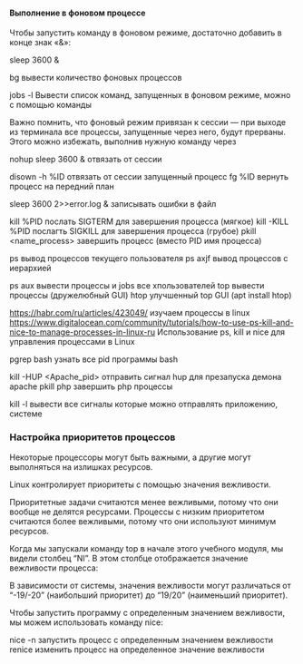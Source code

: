 #### Выполнение в фоновом процессе
Чтобы запустить команду в фоновом режиме, достаточно добавить в конце знак «&»:

sleep 3600 &

bg вывести количество фоновых процессов

jobs -l Вывести список команд, запущенных в фоновом режиме, можно с помощью команды 

Важно помнить, что фоновый режим привязан к сессии — при выходе из терминала все процессы, запущенные через него, будут прерваны. Этого можно избежать, выполнив нужную команду через

nohup sleep 3600 & отвязать от сессии

disown -h %ID отвязать от сессии запущенный процесс
fg %ID вернуть процесс на передний план


sleep 3600 2>>error.log & записывать ошибки в файл

kill %PID послать  SIGTERM для завершения процесса (мягкое)
kill -KILL %PID послагть SIGKILL для завершения процесса (грубое)
pkill <name_process> завершить процесс (вместо PID имя процесса)



ps вывод процессов текущего пользователя
ps axjf вывод процессов с иерархией



ps aux вывести процессы и jobs все хпользователей
top вывести процессы (дружелюбный GUI)
htop улучшенный top GUI (apt install htop)


https://habr.com/ru/articles/423049/ изучаем процессы в linux
https://www.digitalocean.com/community/tutorials/how-to-use-ps-kill-and-nice-to-manage-processes-in-linux-ru Использование ps, kill и nice для управления процессами в Linux


pgrep bash узнать все pid программы bash


kill -HUP <Apache_pid> отправить сигнал hup для презапуска демона apache
pkill php завершить php процессы

kill -l вывести все сигналы которые можно отправлять приложению, системе

### Настройка приоритетов процессов

Некоторые процессоры могут быть важными, а другие могут выполняться на излишках ресурсов.

Linux контролирует приоритеты с помощью значения вежливости.

Приоритетные задачи считаются менее вежливыми, потому что они вообще не делятся ресурсами. Процессы с низким приоритетом считаются более вежливыми, потому что они используют минимум ресурсов.

Когда мы запускали команду top в начале этого учебного модуля, мы видели столбец “NI”. В этом столбце отображается значение вежливости процесса:

В зависимости от системы, значения вежливости могут различаться от “-19/-20” (наибольший приоритет) до “19/20” (наименьший приоритет).

Чтобы запустить программу с определенным значением вежливости, мы можем использовать команду nice:

nice -n <priority> <command> запустить процесс с определенным значением вежливости
renice <priority> <PID> изменить процесс на определенное значение вежливости


